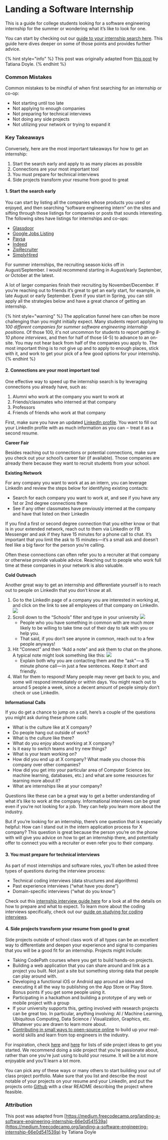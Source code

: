 # Landing a Software Internship

This is a guide for college students looking for a software engineering internship for the summer or wondering what it’s like to look for one.

You can start by checking out our [guide to your internship search here](https://medium.com/@seaon/3-step-guide-to-nail-your-internship-search-82ed58f7f6a). This guide here dives deeper on some of those points and provides further advice.

{% hint style="info" %}
This post was originally adapted from [this post](https://medium.freecodecamp.org/landing-a-software-engineering-internship-66e0d541539a) by Tatiana Doyle.
{% endhint %}

### Common Mistakes <a id="Common-Mistakes"></a>

Common mistakes to be mindful of when first searching for an internship or co-op:

* Not starting until too late
* Not applying to enough companies
* Not preparing for technical interviews
* Not doing any side projects
* Not utilizing your network or trying to expand it

### Key Takeaways <a id="Key-Takeaways"></a>

Conversely, here are the most important takeaways for how to get an internship:

1. Start the search early and apply to as many places as possible
2. Connections are your most important tool
3. You must prepare for technical interviews
4. Side projects transform your resume from good to great

#### 1. Start the search early <a id="1-Start-the-search-early"></a>

You can start by listing all the companies whose products you used or enjoyed, and then searching “software engineering intern” on the sites and sifting through those listings for companies or posts that sounds interesting. The following sites have listings for internships and co-ops:

* [Glassdoor](https://www.glassdoor.com/Job/intern-co-op-software-developer-jobs-SRCH_KO0,31.htm)
* [Google Jobs Listing](https://www.google.com/search?q=co-op&ibp=htl;jobs#fpstate=tldetail&htidocid=MDFPmwMQ9WPs50NaAAAAAA%3D%3D&htivrt=jobs)
* [Paysa](https://www.paysa.com/jobs#!page=1&limit=10&sort=pay&personalized=false&title=Internship)
* [Indeed](https://www.indeed.com/q-Software-Development-Coop-Intern-jobs.html)
* [ZipRecruiter](https://www.ziprecruiter.com/Jobs/Software-Engineer-Co-Op)
* [SimplyHired](https://www.simplyhired.com/search?q=Software+Engineering+Co+Op&l=)

For summer internships, the recruiting season kicks off in August/September. I would recommend starting in August/early September, or October at the latest.

A lot of larger companies finish their recruiting by November/December. If you’re reaching out to friends it’s great to get an early start, for example, in late August or early September. Even if you start in Spring, you can still apply all the strategies below and have a great chance of getting an internship.

{% hint style="warning" %}
The application funnel here can often be more challenging than you might initially expect. Many students report applying to _100 different companies for summer software engineering internship positions_. Of those 100, it's not uncommon for students to report _getting 8-10 phone interviews_, and then for half of those \(4-5\) to advance to an on-site. You may not hear back from half of the companies you apply to. The most important thing is to not give up and to apply to enough places, stick with it, and work to get your pick of a few good options for your internship.  
{% endhint %}

#### 2. Connections are your most important tool <a id="2-Connections-are-your-most-important-tool"></a>

One effective way to speed up the internship search is by leveraging connections you already have, such as:

1. Alumni who work at the company you want to work at
2. Friends/classmates who interned at that company
3. Professors
4. Friends of friends who work at that company

First, make sure you have an updated [LinkedIn profile](https://linkedin.com/). You want to fill out your LinkedIn profile with as much information as you can  –  treat it as a second resume.

**Career Fair**

Besides reaching out to connections or potential connections, make sure you check out your school’s career fair \(if available\). Those companies are already there because they want to recruit students from your school.

**Existing Network**

For any company you want to work at as an intern, you can leverage LinkedIn and review the steps below for identifying existing contacts:

* Search for each company you want to work at, and see if you have any 1st or 2nd degree connections there
* See if any other classmates have previously interned at the company and have that listed on their LinkedIn

If you find a first or second degree connection that you either know or that is in your extended network, reach out to them via LinkedIn or FB Messenger and ask if they have 15 minutes for a phone call to chat. It’s important that you limit the ask to 15 minutes — it’s a small ask and doesn’t feel like a big favor for the person you’re calling.

Often these connections can often refer you to a recruiter at that company or otherwise provide valuable advice. Reaching out to people who work full time at these companies in your network is also valuable.

**Cold Outreach**

Another great way to get an internship and differentiate yourself is to reach out to people on LinkedIn that you don’t know at all.

1. Go to the LinkedIn page of a company you are interested in working at, and click on the link to see all employees of that company on LinkedIn. ![](https://s3-ap-northeast-1.amazonaws.com/codepath-hackmd/uploads/upload_0e8ac5353214c120ac9b666fd6902ec4.png)
2. Scroll down to the “Schools” filter and type in your university ![](https://s3-ap-northeast-1.amazonaws.com/codepath-hackmd/uploads/upload_46ce9c10e339f26f7e8a8fc19617ccf2.png)
   * People who you have something in common with are much more likely to be willing to take time out of their day to talk with you or help you.
   * That said, if you don’t see anyone in common, reach out to a few people anyways!
3. Hit “Connect” and then “Add a note” and ask them to chat on the phone. A typical note might look something like this: ![](https://s3-ap-northeast-1.amazonaws.com/codepath-hackmd/uploads/upload_911900b92f0f405540c8c664f5569220.png)
   * Explain both why you are contacting them and the “ask” — a 15 minute phone call — in just a few sentences. Keep it short and friendly.
4. Wait for them to respond! Many people may never get back to you, and some will respond immediately or within days. You might reach out to around 5 people a week, since a decent amount of people simply don’t check or use LinkedIn.

**Informational Calls**

If you do get a chance to jump on a call, here’s a couple of the questions you might ask during these phone calls:

* What is the culture like at X company?
* Do people hang out outside of work?
* What is the culture like there?
* What do you enjoy about working at X company?
* Is it easy to switch teams and try new things?
* What is your team working on?
* How did you end up at X company? What made you choose this company over other companies?
* How did you get into your particular area of Computer Science \(ex. machine learning, databases, etc.\) and what are some resources for learning more about it?
* What are internships like at your company?

Questions like these can be a great way to get a better understanding of what it’s like to work at the company. Informational interviews can be great even if you’re not looking for a job. They can help you learn more about the industry.

But if you’re looking for an internship, there’s one question that is especially helpful: How can I stand out in the intern application process for X company? This question is great because the person you’re on the phone with will give you advice on how to get an internship there, and potentially offer to connect you with a recruiter or even refer you to their company.

#### 3. You must prepare for technical interviews <a id="3-You-must-prepare-for-technical-interviews"></a>

As part of most internships and software roles, you’ll often be asked three types of questions during the interview process:

* Technical coding interviews \(data structures and algorithms\)
* Past experience interviews \(“what have you done”\)
* Domain-specific interviews \(“what do you know”\)

Check out this [internship interview guide here](../technical-interviewing/technical-interviewing-guide.md) for a look at all the details on how to prepare and what to expect. To learn more about the coding interviews specifically, check out our [guide on studying for coding interviews](../technical-interviewing/studying-for-tech-interviews.md).

#### 4. Side projects transform your resume from good to great <a id="4-Side-projects-transform-your-resume-from-good-to-great"></a>

Side projects outside of school class work of all types can be an excellent way to differentiate and deepen your experience and signal to companies that you will be a good fit for an internship. Projects might include:

* Taking CodePath courses where you get to build hands-on projects.
* Building a web application that you can share around and link as a project you built. Not just a site but something storing data that people can play around with.
* Developing a functional iOS or Android app around an idea and executing it all the way to publishing on the App Store or Play Store. Bonus points if you get some people using it.
* Participating in a hackathon and building a prototype of any web or mobile project with a group
* If your university supports this, getting involved with research projects can be great too. In particular, anything involving: AI / Machine Learning, Ubiquitous Computing, Data Science / Visualization, Graphics, etc. Whatever you are drawn to learn more about.
* [Contributing in small ways to open-source online](../software-engineering/your-questions-answered/#how-can-we-contribute-to-open-source-software-and-how-do-we-approach-or-get-started) to build up your real-world skills and learn from top engineers in the industry.

For inspiration, check [here](https://github.com/karan/Projects) and [here](http://www.dreamincode.net/forums/topic/78802-martyr2s-mega-project-ideas-list/) for lists of side project ideas to get you started. We recommend doing a side project that you’re passionate about, rather than one you’re just using to build your resume. It will be a lot more enjoyable and you’ll learn a lot more.

You can pick any of these ways or many others to start building your out of class project portfolio. Make sure that you list and describe the most notable of your projects on your resume and your LinkedIn, and put the projects onto [Github](https://github.com/) with a clear README describing the project where feasible.

### Attribution <a id="Attribution"></a>

This post was adapted from [https://medium.freecodecamp.org/landing-a-software-engineering-internship-66e0d541539a](https://medium.freecodecamp.org/landing-a-software-engineering-internship-66e0d541539a) by Tatiana Doyle

